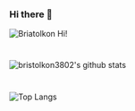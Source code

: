 ### Hi there 👋

<!--
**bristolkon3802/bristolkon3802** is a ✨ _special_ ✨ repository because its `README.md` (this file) appears on your GitHub profile.

Here are some ideas to get you started:

- 🔭 I’m currently working on ...
- 🌱 I’m currently learning ...
- 👯 I’m looking to collaborate on ...
- 🤔 I’m looking for help with ...
- 💬 Ask me about ...
- 📫 How to reach me: ...
- 😄 Pronouns: ...
- ⚡ Fun fact: ...

<a href="#this" target="_blank"><img src="https://img.shields.io/badge/Facebook-1877F2?style=flat-square&logo=Facebook&logoColor=white"/></a>
-->
![Briatolkon Hi!](https://capsule-render.vercel.app/api?type=waving&height=200&text=Waving!&fontAlign=80&fontAlignY=40&color=gradient)
#
![bristolkon3802's github stats](https://github-readme-stats.vercel.app/api?username=bristolkon3802&show_icons=true)
#
![Top Langs](https://github-readme-stats.vercel.app/api/top-langs/?username=bristolkon3802&langs_count=8)
